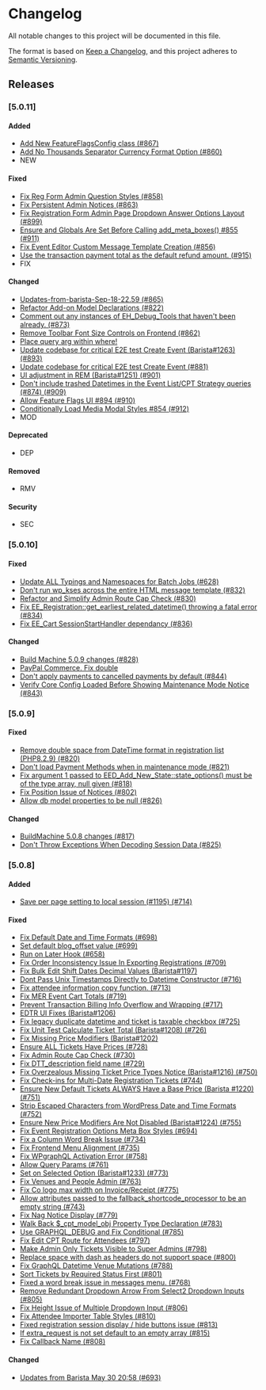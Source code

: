 # Changelog
All notable changes to this project will be documented in this file.

The format is based on [Keep a Changelog](https://keepachangelog.com/en/1.0.0/),
and this project adheres to [Semantic Versioning](https://semver.org/spec/v2.0.0.html).

## Releases

### [5.0.11]

#### Added
 - [Add New FeatureFlagsConfig class (#867)](https://github.com/eventespresso/cafe/pull/867)
 - [Add No Thousands Separator Currency Format Option (#860)](https://github.com/eventespresso/cafe/pull/860)
 - NEW

#### Fixed
 - [Fix Reg Form Admin Question Styles (#858)](https://github.com/eventespresso/cafe/pull/858)
 - [Fix Persistent Admin Notices (#863)](https://github.com/eventespresso/cafe/pull/863)
 - [Fix Registration Form Admin Page Dropdown Answer Options Layout (#899)](https://github.com/eventespresso/cafe/pull/899)
 - [Ensure  and  Globals Are Set Before Calling add_meta_boxes() #855 (#911)](https://github.com/eventespresso/cafe/pull/911)
 - [Fix Event Editor Custom Message Template Creation (#856)](https://github.com/eventespresso/cafe/pull/856)
 - [Use the transaction payment total as the default refund amount. (#915)](https://github.com/eventespresso/cafe/pull/915)
 - FIX

#### Changed
 - [Updates-from-barista-Sep-18-22.59 (#865)](https://github.com/eventespresso/cafe/pull/865)
 - [Refactor Add-on Model Declarations (#822)](https://github.com/eventespresso/cafe/pull/822)
 - [Comment out any instances of EH_Debug_Tools that haven't been already. (#873)](https://github.com/eventespresso/cafe/pull/873)
 - [Remove Toolbar Font Size Controls on Frontend (#862)](https://github.com/eventespresso/cafe/pull/862)
 - [Place query arg within where!](https://github.com/eventespresso/cafe/pull/872)
 - [Update codebase for critical E2E test Create Event (Barista#1263) (#893)](https://github.com/eventespresso/cafe/pull/893)
 - [Update codebase for critical E2E test Create Event (#881)](https://github.com/eventespresso/cafe/pull/881)
 - [UI adjustment in REM (Barista#1251) (#901)](https://github.com/eventespresso/cafe/pull/901)
 - [Don't include trashed Datetimes in the Event List/CPT Strategy queries (#874) (#909)](https://github.com/eventespresso/cafe/pull/909)
 - [Allow Feature Flags UI #894 (#910)](https://github.com/eventespresso/cafe/pull/910)
 - [Conditionally Load Media Modal Styles #854 (#912)](https://github.com/eventespresso/cafe/pull/912)
 - MOD

#### Deprecated
 - DEP

#### Removed
 - RMV

#### Security
 - SEC



### [5.0.10]

#### Fixed
 - [Update ALL Typings and Namespaces for Batch Jobs (#628)](https://github.com/eventespresso/cafe/pull/628)
 - [Don't run wp_kses across the entire HTML message template (#832)](https://github.com/eventespresso/cafe/pull/832)
 - [Refactor and Simplify Admin Route Cap Check (#830)](https://github.com/eventespresso/cafe/pull/830)
 - [Fix EE_Registration::get_earliest_related_datetime() throwing a fatal error (#834)](https://github.com/eventespresso/cafe/pull/834)
 - [Fix EE_Cart SessionStartHandler dependancy (#836)](https://github.com/eventespresso/cafe/pull/836)

#### Changed
 - [Build Machine 5.0.9 changes (#828)](https://github.com/eventespresso/cafe/pull/828)
 - [PayPal Commerce. Fix double](https://github.com/eventespresso/cafe/pull/827)
 - [Don't apply payments to cancelled payments by default (#844)](https://github.com/eventespresso/cafe/pull/844)
 - [Verify Core Config Loaded Before Showing Maintenance Mode Notice (#843)](https://github.com/eventespresso/cafe/pull/843)



### [5.0.9]

#### Fixed
 - [Remove double space from DateTime format in registration list (PHP8.2.9) (#820)](https://github.com/eventespresso/cafe/pull/820)
 - [Don't load Payment Methods when in maintenance mode (#821)](https://github.com/eventespresso/cafe/pull/821)
 - [Fix argument 1 passed to EED_Add_New_State::state_options() must be of the type array, null given (#818)](https://github.com/eventespresso/cafe/pull/818)
 - [Fix Position Issue of Notices (#802)](https://github.com/eventespresso/cafe/pull/802)
 - [Allow db model properties to be null (#826)](https://github.com/eventespresso/cafe/pull/826)

#### Changed
 - [BuildMachine 5.0.8 changes (#817)](https://github.com/eventespresso/cafe/pull/817)
 - [Don't Throw Exceptions When Decoding Session Data (#825)](https://github.com/eventespresso/cafe/pull/825)




### [5.0.8]

#### Added
 - [Save per page setting to local session (#1195) (#714)](https://github.com/eventespresso/cafe/pull/714)

#### Fixed
 - [Fix Default Date and Time Formats (#698)](https://github.com/eventespresso/cafe/pull/698)
 - [Set default blog_offset value (#699)](https://github.com/eventespresso/cafe/pull/699)
 - [Run  on Later Hook (#658)](https://github.com/eventespresso/cafe/pull/658)
 - [Fix Order Inconsistency Issue In Exporting Registrations (#709)](https://github.com/eventespresso/cafe/pull/709)
 - [Fix Bulk Edit Shift Dates Decimal Values (Barista#1197)](https://github.com/eventespresso/barista/pull/1197)
 - [Dont Pass Unix Timestamps Directly to Datetime Constructor (#716)](https://github.com/eventespresso/cafe/pull/716)
 - [Fix attendee information copy function. (#713)](https://github.com/eventespresso/cafe/pull/713)
 - [Fix MER Event Cart Totals (#719)](https://github.com/eventespresso/cafe/pull/719)
 - [Prevent Transaction Billing Info Overflow and Wrapping (#717)](https://github.com/eventespresso/cafe/pull/717)
 - [EDTR UI Fixes (Barista#1206)](https://github.com/eventespresso/barista/pull/1206)
 - [Fix legacy duplicate datetime and ticket is taxable checkbox (#725)](https://github.com/eventespresso/cafe/pull/725)
 - [Fix Unit Test Calculate Ticket Total (Barista#1208) (#726)](https://github.com/eventespresso/cafe/pull/726)
 - [Fix Missing Price Modifiers (Barista#1202)](https://github.com/eventespresso/barista/pull/1202)
 - [Ensure ALL Tickets Have Prices (#728)](https://github.com/eventespresso/cafe/pull/728)
 - [Fix Admin Route Cap Check (#730)](https://github.com/eventespresso/cafe/pull/730)
 - [Fix DTT_description field name (#729)](https://github.com/eventespresso/cafe/pull/729)
 - [Fix Overzealous Missing Ticket Price Types Notice (Barista#1216) (#750)](https://github.com/eventespresso/cafe/pull/750)
 - [Fix Check-ins for Multi-Date Registration Tickets (#744)](https://github.com/eventespresso/cafe/pull/744)
 - [Ensure New Default Tickets ALWAYS Have a Base Price (Barista #1220) (#751)](https://github.com/eventespresso/cafe/pull/751)
 - [Strip Escaped Characters from WordPress Date and Time Formats (#752)](https://github.com/eventespresso/cafe/pull/752)
 - [Ensure New Price Modifiers Are Not Disabled (Barista#1224) (#755)](https://github.com/eventespresso/cafe/pull/755)
 - [Fix Event Registration Options Meta Box Styles  (#694)](https://github.com/eventespresso/cafe/pull/694)
 - [Fix a Column Word Break Issue (#734)](https://github.com/eventespresso/cafe/pull/734)
 - [Fix Frontend Menu Alignment (#735)](https://github.com/eventespresso/cafe/pull/735)
 - [Fix WPgraphQL Activation Error (#758)](https://github.com/eventespresso/cafe/pull/758)
 - [Allow  Query Params (#761)](https://github.com/eventespresso/cafe/pull/761)
 - [Set  on Selected Option (Barista#1233) (#773)](https://github.com/eventespresso/cafe/pull/773)
 - [Fix Venues and People Admin (#763)](https://github.com/eventespresso/cafe/pull/763)
 - [Fix Co logo max width on Invoice/Receipt (#775)](https://github.com/eventespresso/cafe/pull/775)
 - [Allow attributes passed to the fallback_shortcode_processor to be an empty string (#743)](https://github.com/eventespresso/cafe/pull/743)
 - [Fix Nag Notice Display (#779)](https://github.com/eventespresso/cafe/pull/779)
 - [Walk Back $_cpt_model_obj Property Type Declaration (#783)](https://github.com/eventespresso/cafe/pull/783)
 - [Use GRAPHQL_DEBUG and Fix Conditional (#785)](https://github.com/eventespresso/cafe/pull/785)
 - [Fix Edit CPT Route for Attendees (#797)](https://github.com/eventespresso/cafe/pull/797)
 - [Make Admin Only Tickets Visible to Super Admins (#798)](https://github.com/eventespresso/cafe/pull/798)
 - [Replace space with dash as headers do not support space (#800)](https://github.com/eventespresso/cafe/pull/800)
 - [Fix GraphQL Datetime Venue Mutations (#788)](https://github.com/eventespresso/cafe/pull/788)
 - [Sort Tickets by Required Status First (#801)](https://github.com/eventespresso/cafe/pull/801)
 - [Fixed a word break issue in messages menu. (#768)](https://github.com/eventespresso/cafe/pull/768)
 - [Remove Redundant Dropdown Arrow From Select2 Dropdown Inputs (#805)](https://github.com/eventespresso/cafe/pull/805)
 - [Fix Height Issue of Multiple Dropdown Input (#806)](https://github.com/eventespresso/cafe/pull/806)
 - [Fix Attendee Importer Table Styles (#810)](https://github.com/eventespresso/cafe/pull/810)
 - [Fixed registration session display / hide buttons issue (#813)](https://github.com/eventespresso/cafe/pull/813)
 - [If extra_request is not set default to an empty array (#815)](https://github.com/eventespresso/cafe/pull/815)
 - [Fix Callback Name (#808)](https://github.com/eventespresso/cafe/pull/808)

#### Changed
 - [Updates from Barista May 30 20:58 (#693)](https://github.com/eventespresso/cafe/pull/693)
